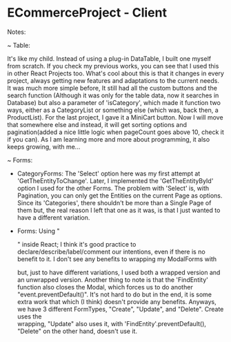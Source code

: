 # ECommerceProject - Client  
  
   Notes:  
  
   ~ Table:  
  
   It's like my child. Instead of using a plug-in DataTable, I built one myself from scratch. If you check my previous works, you can see that I used this in other React Projects too. What's cool about this is that it changes in every project, always getting new features and adaptations to the current needs. It was much more simple before, It still had all the custom buttons and the search function (Although it was only for the table data, now it searches in Database) but also a parameter of 'isCategory', which made it function two ways, either as a CategoryList or something else (which was, back then, a ProductList). For the last project, I gave it a MiniCart button. Now I will move that somewhere else and instead, it will get sorting options and pagination(added a nice little logic when pageCount goes above 10, check it if you can). As I am learning more and more about programming, it also keeps growing, with me...  
  
   ~ Forms:  
  
   - CategoryForms: The 'Select' option here was my first attempt at 'GetTheEntityToChange'. Later, I implemented the 'GetTheEntityById' option I used for the other Forms. The problem with 'Select' is, with Pagination, you can only get the Entities on the current Page as options. Since its 'Categories', there shouldn't be more than a Single Page of them but, the real reason I left that one as it was, is that I just wanted to have a different variation.  
  
  - Forms: Using "<form />" inside React; I think it's good practice to declare/describe/label/comment our intentions, even if there is no benefit to it. I don't see any benefits to wrapping my ModalForms with <form></form> but, just to have different variations, I used both a wrapped version and an unwrapped version. Another thing to note is that the 'FindEntity' function also closes the Modal, which forces us to do another "event.preventDefault()". It's not hard to do but in the end, it is some extra work that which (I think) doesn't provide any benefits. Anyways, we have 3 different FormTypes, "Create", "Update", and "Delete". Create uses the <form /> wrapping, "Update" also uses it, with 'FindEntity'.preventDefault(), "Delete" on the other hand, doesn't use it.  
